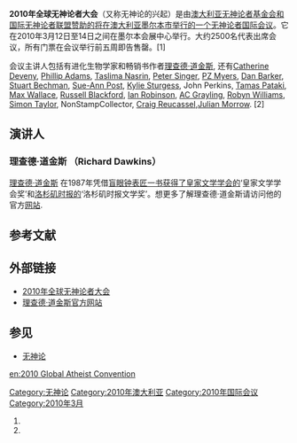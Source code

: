 **2010年全球无神论者大会**（又称无神论的兴起）是由[澳大利亚无神论者基金会和](https://zh.wikipedia.org/wiki/澳大利亚无神论者基金会 "wikilink")[国际无神论者联盟赞助的将在](https://zh.wikipedia.org/wiki/国际无神论者联盟 "wikilink")[澳大利亚](../Page/澳大利亚.md "wikilink")[墨尔本市举行的一个](https://zh.wikipedia.org/wiki/墨尔本市 "wikilink")[无神论者国际会议](https://zh.wikipedia.org/wiki/无神论者 "wikilink")。它在2010年3月12日至14日之间在墨尔本会展中心举行。大约2500名代表出席会议，所有门票在会议举行前五周即告售罄。\[1\]

会议主讲人包括有进化生物学家和畅销书作者[理查德·道金斯](../Page/理查德·道金斯.md "wikilink"),
还有[Catherine
Deveny](https://zh.wikipedia.org/wiki/Catherine_Deveny "wikilink"),
[Phillip Adams](https://zh.wikipedia.org/wiki/Phillip_Adams "wikilink"),
[Taslima
Nasrin](https://zh.wikipedia.org/wiki/Taslima_Nasrin "wikilink"), [Peter
Singer](https://zh.wikipedia.org/wiki/Peter_Singer "wikilink"), [PZ
Myers](https://zh.wikipedia.org/wiki/PZ_Myers "wikilink"), [Dan
Barker](https://zh.wikipedia.org/wiki/Dan_Barker "wikilink"), [Stuart
Bechman](https://zh.wikipedia.org/wiki/Stuart_Bechman "wikilink"),
[Sue-Ann Post](https://zh.wikipedia.org/wiki/Sue-Ann_Post "wikilink"),
[Kylie
Sturgess](https://zh.wikipedia.org/wiki/Kylie_Sturgess "wikilink"), John
Perkins, [Tamas
Pataki](https://zh.wikipedia.org/wiki/Tamas_Pataki "wikilink"), [Max
Wallace](https://zh.wikipedia.org/wiki/Max_Wallace "wikilink"), [Russell
Blackford](https://zh.wikipedia.org/wiki/Russell_Blackford "wikilink"),
[Ian
Robinson](https://zh.wikipedia.org/wiki/Ian_Robinson_\(rationalist\) "wikilink"),
[AC Grayling](https://zh.wikipedia.org/wiki/AC_Grayling "wikilink"),
[Robyn
Williams](https://zh.wikipedia.org/wiki/Robyn_Williams "wikilink"),
[Simon Taylor](https://zh.wikipedia.org/wiki/Simon_Taylor "wikilink"),
NonStampCollector, [Craig
Reucassel](https://zh.wikipedia.org/wiki/Craig_Reucassel "wikilink"),[Julian
Morrow](https://zh.wikipedia.org/wiki/Julian_Morrow "wikilink"). \[2\]

## 演讲人

### 理查德·道金斯 （Richard Dawkins）

[理查德·道金斯](../Page/理查德·道金斯.md "wikilink")
在1987年凭借[盲眼钟表匠一书获得了](https://zh.wikipedia.org/wiki/盲眼钟表匠 "wikilink")[皇家文学学会的](https://zh.wikipedia.org/wiki/皇家文学学会 "wikilink")‘皇家文学学会奖’和[洛杉矶时报的](https://zh.wikipedia.org/wiki/洛杉矶时报 "wikilink")‘洛杉矶时报文学奖’。想更多了解理查德·道金斯请访问他的官方[网站](http://www.richarddawkins.net).

## 参考文献

## 外部链接

  - [2010年全球无神论者大会](http://www.atheistconvention.org.au)
  - [理查德·道金斯官方网站](http://richarddawkins.net/)

## 参见

  - [无神论](../Page/无神论.md "wikilink")

[en:2010 Global Atheist
Convention](https://zh.wikipedia.org/wiki/en:2010_Global_Atheist_Convention "wikilink")

[Category:无神论](https://zh.wikipedia.org/wiki/Category:无神论 "wikilink")
[Category:2010年澳大利亚](https://zh.wikipedia.org/wiki/Category:2010年澳大利亚 "wikilink")
[Category:2010年国际会议](https://zh.wikipedia.org/wiki/Category:2010年国际会议 "wikilink")
[Category:2010年3月](https://zh.wikipedia.org/wiki/Category:2010年3月 "wikilink")

1.
2.